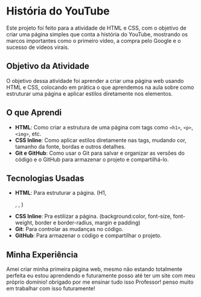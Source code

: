 # História do YouTube

Este projeto foi feito para a atividade de HTML e CSS, com o objetivo de criar uma página simples que conta a história do YouTube, mostrando os marcos importantes como o primeiro vídeo, a compra pelo Google e o sucesso de vídeos virais.

## Objetivo da Atividade

O objetivo dessa atividade foi aprender a criar uma página web usando HTML e CSS, colocando em prática o que aprendemos na aula sobre como estruturar uma página e aplicar estilos diretamente nos elementos.

## O que Aprendi

- **HTML**: Como criar a estrutura de uma página com tags como `<h1>`, `<p>`, `<img>`, etc.
- **CSS Inline**: Como aplicar estilos diretamente nas tags, mudando cor, tamanho da fonte, bordas e outros detalhes.
- **Git e GitHub**: Como usar o Git para salvar e organizar as versões do código e o GitHub para armazenar o projeto e compartilhá-lo.

## Tecnologias Usadas

- **HTML**: Para estruturar a página. (H1, <p>, <span>, <img>)
- **CSS Inline**: Pra estilizar a página. (background:color, font-size, font-weight, border e border-radius, margin e padding)
- **Git**: Para controlar as mudanças no código.
- **GitHub**: Para armazenar o código e compartilhar o projeto.

## Minha Experiência

Amei criar minha primeira página web, mesmo não estando totalmente perfeita eu estou aprendendo e futuramente posso até ter um site com meu próprio domínio! obrigado por me ensinar tudo isso Professor! penso muito em trabalhar com isso futuramente!
